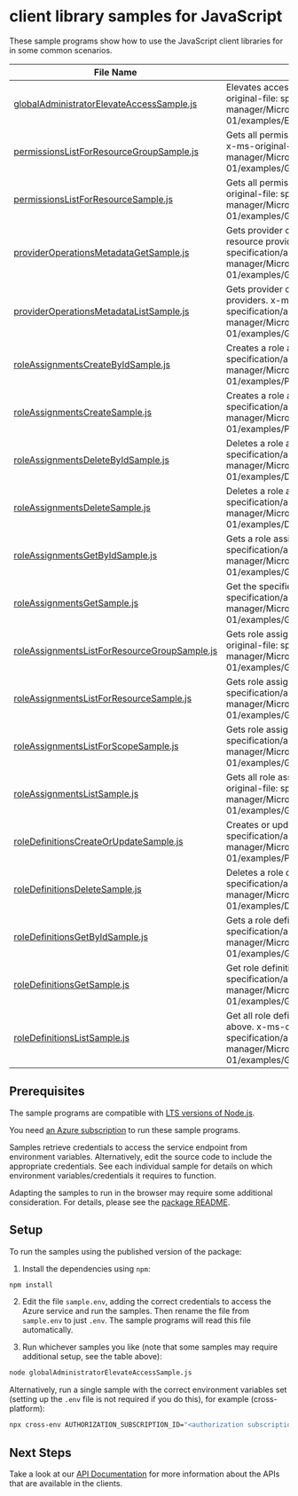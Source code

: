 # client library samples for JavaScript

These sample programs show how to use the JavaScript client libraries for in some common scenarios.

| **File Name**                                                                             | **Description**                                                                                                                                                                                                         |
| ----------------------------------------------------------------------------------------- | ----------------------------------------------------------------------------------------------------------------------------------------------------------------------------------------------------------------------- |
| [globalAdministratorElevateAccessSample.js][globaladministratorelevateaccesssample]       | Elevates access for a Global Administrator. x-ms-original-file: specification/authorization/resource-manager/Microsoft.Authorization/stable/2015-07-01/examples/ElevateAccess.json                                      |
| [permissionsListForResourceGroupSample.js][permissionslistforresourcegroupsample]         | Gets all permissions the caller has for a resource group. x-ms-original-file: specification/authorization/resource-manager/Microsoft.Authorization/stable/2015-07-01/examples/GetPermissions.json                       |
| [permissionsListForResourceSample.js][permissionslistforresourcesample]                   | Gets all permissions the caller has for a resource. x-ms-original-file: specification/authorization/resource-manager/Microsoft.Authorization/stable/2015-07-01/examples/GetResourcePermissions.json                     |
| [providerOperationsMetadataGetSample.js][provideroperationsmetadatagetsample]             | Gets provider operations metadata for the specified resource provider. x-ms-original-file: specification/authorization/resource-manager/Microsoft.Authorization/stable/2015-07-01/examples/GetProviderOperationsRP.json |
| [providerOperationsMetadataListSample.js][provideroperationsmetadatalistsample]           | Gets provider operations metadata for all resource providers. x-ms-original-file: specification/authorization/resource-manager/Microsoft.Authorization/stable/2015-07-01/examples/GetAllProviderOperations.json         |
| [roleAssignmentsCreateByIdSample.js][roleassignmentscreatebyidsample]                     | Creates a role assignment by ID. x-ms-original-file: specification/authorization/resource-manager/Microsoft.Authorization/stable/2015-07-01/examples/PutRoleAssignmentById.json                                         |
| [roleAssignmentsCreateSample.js][roleassignmentscreatesample]                             | Creates a role assignment. x-ms-original-file: specification/authorization/resource-manager/Microsoft.Authorization/stable/2015-07-01/examples/PutRoleAssignment.json                                                   |
| [roleAssignmentsDeleteByIdSample.js][roleassignmentsdeletebyidsample]                     | Deletes a role assignment. x-ms-original-file: specification/authorization/resource-manager/Microsoft.Authorization/stable/2015-07-01/examples/DeleteRoleAssignmentById.json                                            |
| [roleAssignmentsDeleteSample.js][roleassignmentsdeletesample]                             | Deletes a role assignment. x-ms-original-file: specification/authorization/resource-manager/Microsoft.Authorization/stable/2015-07-01/examples/DeleteRoleAssignmentByName.json                                          |
| [roleAssignmentsGetByIdSample.js][roleassignmentsgetbyidsample]                           | Gets a role assignment by ID. x-ms-original-file: specification/authorization/resource-manager/Microsoft.Authorization/stable/2015-07-01/examples/GetRoleAssignmentById.json                                            |
| [roleAssignmentsGetSample.js][roleassignmentsgetsample]                                   | Get the specified role assignment. x-ms-original-file: specification/authorization/resource-manager/Microsoft.Authorization/stable/2015-07-01/examples/GetRoleAssignmentByName.json                                     |
| [roleAssignmentsListForResourceGroupSample.js][roleassignmentslistforresourcegroupsample] | Gets role assignments for a resource group. x-ms-original-file: specification/authorization/resource-manager/Microsoft.Authorization/stable/2015-07-01/examples/GetRoleAssignmentsForResourceGroup.json                 |
| [roleAssignmentsListForResourceSample.js][roleassignmentslistforresourcesample]           | Gets role assignments for a resource. x-ms-original-file: specification/authorization/resource-manager/Microsoft.Authorization/stable/2015-07-01/examples/GetRoleAssignmentsForResource.json                            |
| [roleAssignmentsListForScopeSample.js][roleassignmentslistforscopesample]                 | Gets role assignments for a scope. x-ms-original-file: specification/authorization/resource-manager/Microsoft.Authorization/stable/2015-07-01/examples/GetRoleAssignmentByScope.json                                    |
| [roleAssignmentsListSample.js][roleassignmentslistsample]                                 | Gets all role assignments for the subscription. x-ms-original-file: specification/authorization/resource-manager/Microsoft.Authorization/stable/2015-07-01/examples/GetAllRoleAssignments.json                          |
| [roleDefinitionsCreateOrUpdateSample.js][roledefinitionscreateorupdatesample]             | Creates or updates a role definition. x-ms-original-file: specification/authorization/resource-manager/Microsoft.Authorization/stable/2015-07-01/examples/PutRoleDefinition.json                                        |
| [roleDefinitionsDeleteSample.js][roledefinitionsdeletesample]                             | Deletes a role definition. x-ms-original-file: specification/authorization/resource-manager/Microsoft.Authorization/stable/2015-07-01/examples/DeleteRoleDefinition.json                                                |
| [roleDefinitionsGetByIdSample.js][roledefinitionsgetbyidsample]                           | Gets a role definition by ID. x-ms-original-file: specification/authorization/resource-manager/Microsoft.Authorization/stable/2015-07-01/examples/GetRoleDefinitionById.json                                            |
| [roleDefinitionsGetSample.js][roledefinitionsgetsample]                                   | Get role definition by name (GUID). x-ms-original-file: specification/authorization/resource-manager/Microsoft.Authorization/stable/2015-07-01/examples/GetRoleDefinitionByName.json                                    |
| [roleDefinitionsListSample.js][roledefinitionslistsample]                                 | Get all role definitions that are applicable at scope and above. x-ms-original-file: specification/authorization/resource-manager/Microsoft.Authorization/stable/2015-07-01/examples/GetRoleDefinitionAtScope.json      |

## Prerequisites

The sample programs are compatible with [LTS versions of Node.js](https://github.com/nodejs/release#release-schedule).

You need [an Azure subscription][freesub] to run these sample programs.

Samples retrieve credentials to access the service endpoint from environment variables. Alternatively, edit the source code to include the appropriate credentials. See each individual sample for details on which environment variables/credentials it requires to function.

Adapting the samples to run in the browser may require some additional consideration. For details, please see the [package README][package].

## Setup

To run the samples using the published version of the package:

1. Install the dependencies using `npm`:

```bash
npm install
```

2. Edit the file `sample.env`, adding the correct credentials to access the Azure service and run the samples. Then rename the file from `sample.env` to just `.env`. The sample programs will read this file automatically.

3. Run whichever samples you like (note that some samples may require additional setup, see the table above):

```bash
node globalAdministratorElevateAccessSample.js
```

Alternatively, run a single sample with the correct environment variables set (setting up the `.env` file is not required if you do this), for example (cross-platform):

```bash
npx cross-env AUTHORIZATION_SUBSCRIPTION_ID="<authorization subscription id>" node globalAdministratorElevateAccessSample.js
```

## Next Steps

Take a look at our [API Documentation][apiref] for more information about the APIs that are available in the clients.

[globaladministratorelevateaccesssample]: https://github.com/Azure/azure-sdk-for-js/blob/main/sdk/authorization/arm-authorization-profile-2020-09-01-hybrid/samples/v3/javascript/globalAdministratorElevateAccessSample.js
[permissionslistforresourcegroupsample]: https://github.com/Azure/azure-sdk-for-js/blob/main/sdk/authorization/arm-authorization-profile-2020-09-01-hybrid/samples/v3/javascript/permissionsListForResourceGroupSample.js
[permissionslistforresourcesample]: https://github.com/Azure/azure-sdk-for-js/blob/main/sdk/authorization/arm-authorization-profile-2020-09-01-hybrid/samples/v3/javascript/permissionsListForResourceSample.js
[provideroperationsmetadatagetsample]: https://github.com/Azure/azure-sdk-for-js/blob/main/sdk/authorization/arm-authorization-profile-2020-09-01-hybrid/samples/v3/javascript/providerOperationsMetadataGetSample.js
[provideroperationsmetadatalistsample]: https://github.com/Azure/azure-sdk-for-js/blob/main/sdk/authorization/arm-authorization-profile-2020-09-01-hybrid/samples/v3/javascript/providerOperationsMetadataListSample.js
[roleassignmentscreatebyidsample]: https://github.com/Azure/azure-sdk-for-js/blob/main/sdk/authorization/arm-authorization-profile-2020-09-01-hybrid/samples/v3/javascript/roleAssignmentsCreateByIdSample.js
[roleassignmentscreatesample]: https://github.com/Azure/azure-sdk-for-js/blob/main/sdk/authorization/arm-authorization-profile-2020-09-01-hybrid/samples/v3/javascript/roleAssignmentsCreateSample.js
[roleassignmentsdeletebyidsample]: https://github.com/Azure/azure-sdk-for-js/blob/main/sdk/authorization/arm-authorization-profile-2020-09-01-hybrid/samples/v3/javascript/roleAssignmentsDeleteByIdSample.js
[roleassignmentsdeletesample]: https://github.com/Azure/azure-sdk-for-js/blob/main/sdk/authorization/arm-authorization-profile-2020-09-01-hybrid/samples/v3/javascript/roleAssignmentsDeleteSample.js
[roleassignmentsgetbyidsample]: https://github.com/Azure/azure-sdk-for-js/blob/main/sdk/authorization/arm-authorization-profile-2020-09-01-hybrid/samples/v3/javascript/roleAssignmentsGetByIdSample.js
[roleassignmentsgetsample]: https://github.com/Azure/azure-sdk-for-js/blob/main/sdk/authorization/arm-authorization-profile-2020-09-01-hybrid/samples/v3/javascript/roleAssignmentsGetSample.js
[roleassignmentslistforresourcegroupsample]: https://github.com/Azure/azure-sdk-for-js/blob/main/sdk/authorization/arm-authorization-profile-2020-09-01-hybrid/samples/v3/javascript/roleAssignmentsListForResourceGroupSample.js
[roleassignmentslistforresourcesample]: https://github.com/Azure/azure-sdk-for-js/blob/main/sdk/authorization/arm-authorization-profile-2020-09-01-hybrid/samples/v3/javascript/roleAssignmentsListForResourceSample.js
[roleassignmentslistforscopesample]: https://github.com/Azure/azure-sdk-for-js/blob/main/sdk/authorization/arm-authorization-profile-2020-09-01-hybrid/samples/v3/javascript/roleAssignmentsListForScopeSample.js
[roleassignmentslistsample]: https://github.com/Azure/azure-sdk-for-js/blob/main/sdk/authorization/arm-authorization-profile-2020-09-01-hybrid/samples/v3/javascript/roleAssignmentsListSample.js
[roledefinitionscreateorupdatesample]: https://github.com/Azure/azure-sdk-for-js/blob/main/sdk/authorization/arm-authorization-profile-2020-09-01-hybrid/samples/v3/javascript/roleDefinitionsCreateOrUpdateSample.js
[roledefinitionsdeletesample]: https://github.com/Azure/azure-sdk-for-js/blob/main/sdk/authorization/arm-authorization-profile-2020-09-01-hybrid/samples/v3/javascript/roleDefinitionsDeleteSample.js
[roledefinitionsgetbyidsample]: https://github.com/Azure/azure-sdk-for-js/blob/main/sdk/authorization/arm-authorization-profile-2020-09-01-hybrid/samples/v3/javascript/roleDefinitionsGetByIdSample.js
[roledefinitionsgetsample]: https://github.com/Azure/azure-sdk-for-js/blob/main/sdk/authorization/arm-authorization-profile-2020-09-01-hybrid/samples/v3/javascript/roleDefinitionsGetSample.js
[roledefinitionslistsample]: https://github.com/Azure/azure-sdk-for-js/blob/main/sdk/authorization/arm-authorization-profile-2020-09-01-hybrid/samples/v3/javascript/roleDefinitionsListSample.js
[apiref]: https://docs.microsoft.com/javascript/api/@azure/arm-authorization-profile-2020-09-01-hybrid?view=azure-node-preview
[freesub]: https://azure.microsoft.com/free/
[package]: https://github.com/Azure/azure-sdk-for-js/tree/main/sdk/authorization/arm-authorization-profile-2020-09-01-hybrid/README.md
